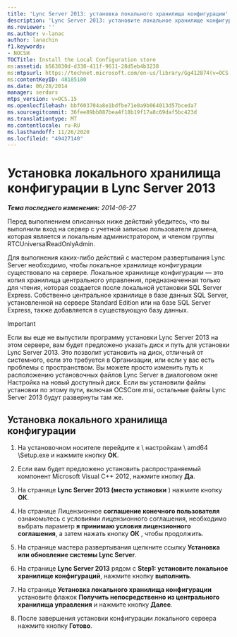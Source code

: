 ```yaml
---
title: 'Lync Server 2013: установка локального хранилища конфигурации'
description: 'Lync Server 2013: установите локальное хранилище конфигураций.'
ms.reviewer: ''
ms.author: v-lanac
author: lanachin
f1.keywords:
- NOCSH
TOCTitle: Install the Local Configuration store
ms:assetid: b563030d-d338-411f-9611-28d5eb4b3238
ms:mtpsurl: https://technet.microsoft.com/en-us/library/Gg412874(v=OCS.15)
ms:contentKeyID: 48185180
ms.date: 06/28/2014
manager: serdars
mtps_version: v=OCS.15
ms.openlocfilehash: bbf603704a8e1bdfbe71e0a9b064013d57bceda7
ms.sourcegitcommit: 36fee89bb887bea4f18b19f17a8c69daf5bc423d
ms.translationtype: MT
ms.contentlocale: ru-RU
ms.lasthandoff: 11/26/2020
ms.locfileid: "49427140"
---
```

# <a name="install-the-local-configuration-store-in-lync-server-2013"></a>Установка локального хранилища конфигурации в Lync Server 2013

<div data-xmlns="http://www.w3.org/1999/xhtml">

<div class="topic" data-xmlns="http://www.w3.org/1999/xhtml" data-msxsl="urn:schemas-microsoft-com:xslt" data-cs="https://msdn.microsoft.com/">

<div data-asp="https://msdn2.microsoft.com/asp">



</div>

<div id="mainSection">

<div id="mainBody">

<span> </span>

_**Тема последнего изменения:** 2014-06-27_

Перед выполнением описанных ниже действий убедитесь, что вы выполнили вход на сервер с учетной записью пользователя домена, которая является и локальным администратором, и членом группы RTCUniversalReadOnlyAdmin.

Для выполнения каких-либо действий с мастером развертывания Lync Server необходимо, чтобы локальное хранилище конфигурации существовало на сервере. Локальное хранилище конфигурации — это копия хранилища центрального управления, предназначенная только для чтения, которая создается после локальной установки SQL Server Express. Собственно центральное хранилище в базе данных SQL Server, установленной на сервере Standard Edition или на базе SQL Server Express, также добавляется в существующую базу данных.

<div>


> [!IMPORTANT]  
> Если вы еще не выпустили программу установки Lync Server 2013 на этом сервере, вам будет предложено указать диск и путь для установки Lync Server 2013. Это позволит установить на диск, отличный от системного, если это требуется в Организации, или если у вас есть проблемы с пространством. Вы можете просто изменить путь к расположению установочных файлов Lync Server в диалоговом окне Настройка на новый доступный диск. Если вы установили файлы установки по этому пути, включая OCSCore.msi, остальные файлы Lync Server 2013 будут развернуты там же.



</div>

<div>

## <a name="to-install-the-local-configuration-store"></a>Установка локального хранилища конфигурации

1.  На установочном носителе перейдите к \\ настройкам \\ amd64 \\Setup.exe и нажмите кнопку **ОК**.

2.  Если вам будет предложено установить распространяемый компонент Microsoft Visual C++ 2012, нажмите кнопку **Да**.

3.  На странице **Lync Server 2013 (место установки** ) нажмите кнопку **ОК**.

4.  На странице Лицензионное **соглашение конечного пользователя** ознакомьтесь с условиями лицензионного соглашения, необходимо выбрать параметр **я принимаю условия лицензионного соглашения**, а затем нажать кнопку **ОК** , чтобы продолжить.

5.  На странице мастера развертывания щелкните ссылку **Установка или обновление системы Lync Server**.

6.  На странице **Lync Server 2013** рядом с **Step1: установите локальное хранилище конфигураций**, нажмите кнопку **выполнить**.

7.  На странице **Установка локального хранилища конфигурации** установите флажок **Получить непосредственно из центрального хранилища управления** и нажмите кнопку **Далее**.

8.  После завершения установки конфигурации локального сервера нажмите кнопку **Готово**.

</div>

</div>

<span> </span>

</div>

</div>

</div>

